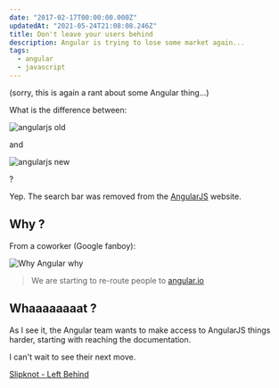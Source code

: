 ```yaml
---
date: "2017-02-17T00:00:00.000Z"
updatedAt: "2021-05-24T21:08:08.246Z"
title: Don't leave your users behind
description: Angular is trying to lose some market again...
tags:
  - angular
  - javascript
---
```


(sorry, this is again a rant about some Angular thing...)

What is the difference between:

![angularjs old](/contentful/5xhW8Ivq8MwrTSGfvhQl96/566dc2c5397970ddc7b20e080d16dd9b/angularjs-old.png)

and

![angularjs new](/contentful/1EWdiXVJy5fm66xcle8bco/3122d186ea8d162091f542ff7779a1ed/angularjs-new.png)

?

Yep. The search bar was removed from the [AngularJS](https://angularjs.org/) website.

## Why ?

From a coworker (Google fanboy):

![Why Angular why](/contentful/1Wx6vEMZpK9UwCAn2pSacd/2e016576dc01fc259d5be2e389858995/le-why.png)

> We are starting to re-route people to [angular.io](https://angular.io/)

## Whaaaaaaaat ?

As I see it, the Angular team wants to make access to AngularJS things harder, starting with reaching the documentation.

I can't wait to see their next move.

[Slipknot - Left Behind](https://www.youtube.com/watch?v=D1jQKpse7Yw)
